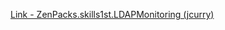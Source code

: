[Link - ZenPacks.skills1st.LDAPMonitoring (jcurry)](https://github.com/jcurry/ZenPacks.skills1st.LDAPMonitoring)
